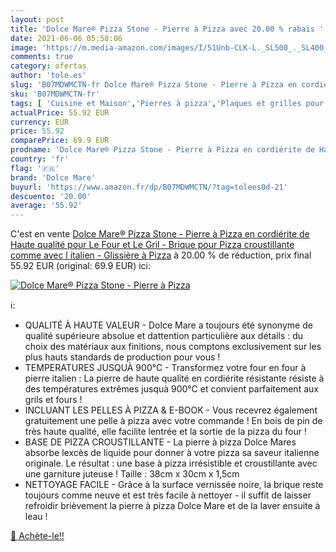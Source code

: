 ```yaml
---
layout: post
title: 'Dolce Mare® Pizza Stone - Pierre à Pizza avec 20.00 % rabais '
date: 2021-06-06 05:58:06
image: 'https://m.media-amazon.com/images/I/51Unb-CLK-L._SL500_._SL400_.jpg'
comments: true
category: ofertas
author: 'tole.es'
slug: 'B07MDWMCTN-fr Dolce Mare® Pizza Stone - Pierre à Pizza en cordiérite de...'
sku: 'B07MDWMCTN-fr'
tags: [ 'Cuisine et Maison','Pierres à pizza','Plaques et grilles pour cuisson au four','Pâtisserie','dolce mare', ]
actualPrice: 55.92 EUR
currency: EUR
price: 55.92
comparePrice: 69.9 EUR
prodname: 'Dolce Mare® Pizza Stone - Pierre à Pizza en cordiérite de Haute qualité pour Le Four et Le Gril - Brique pour Pizza croustillante comme avec l italien - Glissière à Pizza'
country: 'fr'
flag: '🇫🇷'
brand: 'Dolce Mare'
buyurl: 'https://www.amazon.fr/dp/B07MDWMCTN/?tag=tolees0d-21'
descuento: '20.00'
average: '55.92'
---
```


C'est en vente [Dolce Mare® Pizza Stone - Pierre à Pizza en cordiérite de Haute qualité pour Le Four et Le Gril - Brique pour Pizza croustillante comme avec l italien - Glissière à Pizza](https://www.amazon.fr/dp/B07MDWMCTN/?tag=tolees0d-21)  à  20.00 % de réduction, prix final  55.92 EUR (original: 69.9 EUR) ici:

[![Dolce Mare® Pizza Stone - Pierre à Pizza](https://m.media-amazon.com/images/I/51Unb-CLK-L._SL500_._SL400_.jpg)](https://www.amazon.fr/dp/B07MDWMCTN/?tag=tolees0d-21)

ℹ️:

- QUALITÉ À HAUTE VALEUR - Dolce Mare a toujours été synonyme de qualité supérieure absolue et dattention particulière aux détails : du choix des matériaux aux finitions, nous comptons exclusivement sur les plus hauts standards de production pour vous !
- TEMPERATURES JUSQUÀ 900°C - Transformez votre four en four à pierre italien : La pierre de haute qualité en cordiérite résistante résiste à des températures extrêmes jusquà 900°C et convient parfaitement aux grils et fours !
- INCLUANT LES PELLES À PIZZA & E-BOOK - Vous recevrez également gratuitement une pelle à pizza avec votre commande ! En bois de pin de très haute qualité, elle facilite lentrée et la sortie de la pizza du four !
- BASE DE PIZZA CROUSTILLANTE - La pierre à pizza Dolce Mares absorbe lexcès de liquide pour donner à votre pizza sa saveur italienne originale. Le résultat : une base à pizza irrésistible et croustillante avec une garniture juteuse ! Taille : 38cm x 30cm x 1,5cm
- NETTOYAGE FACILE - Grâce à la surface vernissée noire, la brique reste toujours comme neuve et est très facile à nettoyer - il suffit de laisser refroidir brièvement la pierre à pizza Dolce Mare et de la laver ensuite à leau !

[🛒 Achète-le!!](https://www.amazon.fr/dp/B07MDWMCTN/?tag=tolees0d-21)
